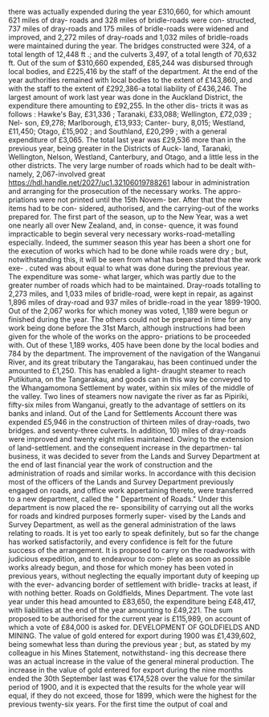 there was actually expended during the year £310,660, for which amount 621 miles of dray- roads and 328 miles of bridle-roads were con- structed, 737 miles of dray-roads and 175 miles of bridle-roads were widened and improved, and 2,272 miles of dray-roads and 1,032 miles of bridle-roads were maintained during the year. The bridges constructed were 324, of a total length of 12,448 ft .; and the culverts 3,497, of a total length of 70,632 ft. Out of the sum of $310,660 expended, £85,244 was disbursed through local bodies, and £225,416 by the staff of the department. At the end of the year authorities remained with local bodies to the extent of £143,860, and with the staff to the extent of £292,386-a total liability of £436,246. The largest amount of work last year was done in the Auckland District, the expenditure there amounting to £92,255. In the other dis- tricts it was as follows : Hawke's Bay, £31,336 ; Taranaki, £33,088; Wellington, £72,039 ; Nel- son, £9,278; Marlborough, £13,933; Canter- bury, 8,015; Westland, £11,450; Otago, £15,902 ; and Southland, £20,299 ; with a general expenditure of £3,065. The total last year was £29,536 more than in the previous year, being greater in the Districts of Auck- land, Taranaki, Wellington, Nelson, Westland, Canterbury, and Otago, and a little less in the other districts. The very large number of roads which had to be dealt with-namely, 2,067-involved great https://hdl.handle.net/2027/uc1.32106019788261 labour in administration and arranging for the prosecution of the necessary works. The appro- priations were not printed until the 15th Novem- ber. After that the new items had to be con- sidered, authorised, and the carrying-out of the works prepared for. The first part of the season, up to the New Year, was a wet one nearly all over New Zealand, and, in conse- quence, it was found impracticable to begin several very necessary works-road-metalling especially. Indeed, the summer season this year has been a short one for the execution of works which had to be done while roads were dry ; but, notwithstanding this, it will be seen from what has been stated that the work exe- . cuted was about equal to what was done during the previous year. The expenditure was some- what larger, which was partly due to the greater number of roads which had to be maintained. Dray-roads totalling to 2,273 miles, and 1,033 miles of bridle-road, were kept in repair, as against 1,896 miles of dray-road and 937 miles of bridle-road in the year 1899-1900. Out of the 2,067 works for which money was voted, 1,189 were begun or finished during the year. The others could not be prepared in time for any work being done before the 31st March, although instructions had been given for the whole of the works on the appro- priations to be proceeded with. Out of these 1,189 works, 405 have been done by the local bodies and 784 by the department. The improvement of the navigation of the Wanganui River, and its great tributary the Tangarakau, has been continued under the amounted to £1,250. This has enabled a light- draught steamer to reach Putikituna, on the Tangarakau, and goods can in this way be conveyed to the Whangamomona Settlement by water, within six miles of the middle of the valley. Two lines of steamers now navigate the river as far as Pipiriki, fifty-six miles from Wanganui, greatly to the advantage of settlers on its banks and inland. Out of the Land for Settlements Account there was expended £5,946 in the construction of thirteen miles of dray-roads, two bridges. and seventy-three culverts. In addition, 10} miles of dray-roads were improved and twenty eight miles maintained. Owing to the extension of land-settlement. and the consequent increase in the departmen- tal business, it was decided to sever from the Lands and Survey Department at the end of last financial year the work of construction and the administration of roads and similar works. In accordance with this decision most of the officers of the Lands and Survey Department previously engaged on roads, and office work appertaining thereto, were transferred to a new department, called the " Department of Roads." Under this department is now placed the re- sponsibility of carrying out all the works for roads and kindred purposes formerly super- vised by the Lands and Survey Department, as well as the general administration of the laws relating to roads. It is yet too early to speak definitely, but so far the change has worked satisfactorily, and every confidence is felt for the future success of the arrangement. It is proposed to carry on the roadworks with judicious expedition, and to endeavour to com- plete as soon as possible works already begun, and those for which money has been voted in previous years, without neglecting the equally important duty of keeping up with the ever- advancing border of settlement with bridle- tracks at least, if with nothing better. Roads on Goldfields, Mines Department. The vote last year under this head amounted to £83,650, the expenditure being £48,417, with liabilities at the end of the year amounting to £49,221. The sum proposed to be authorised for the current year is £115,989, on account of which a vote of £84,000 is asked for. DEVELOPMENT OF GOLDFIELDS AND MINING. The value of gold entered for export during 1900 was £1,439,602, being somewhat less than during the previous year ; but, as stated by my colleague in his Mines Statement, notwithstand- ing this decrease there was an actual increase in the value of the general mineral production. The increase in the value of gold entered for export during the nine months ended the 30th September last was €174,528 over the value for the similar period of 1900, and it is expected that the results for the whole year will equal, if they do not exceed, those for 1899, which were the highest for the previous twenty-six years. For the first time the output of coal and 